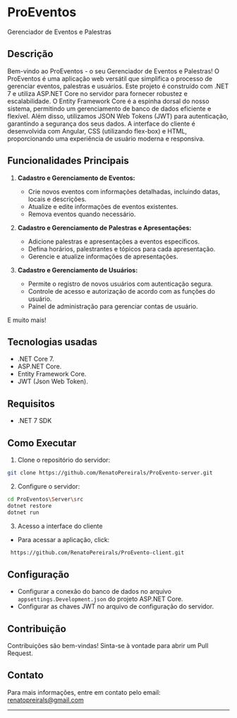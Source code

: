 # ProEventos

Gerenciador de Eventos e Palestras

## Descrição

Bem-vindo ao ProEventos - o seu Gerenciador de Eventos e Palestras! O ProEventos é uma aplicação web versátil que simplifica o processo de gerenciar eventos, palestras e usuários. Este projeto é construído com .NET 7 e utiliza ASP.NET Core no servidor para fornecer robustez e escalabilidade. O Entity Framework Core é a espinha dorsal do nosso sistema, permitindo um gerenciamento de banco de dados eficiente e flexível. Além disso, utilizamos JSON Web Tokens (JWT) para autenticação, garantindo a segurança dos seus dados. A interface do cliente é desenvolvida com Angular, CSS (utilizando flex-box) e HTML, proporcionando uma experiência de usuário moderna e responsiva.


## Funcionalidades Principais

1. **Cadastro e Gerenciamento de Eventos:**
   - Crie novos eventos com informações detalhadas, incluindo datas, locais e descrições.
   - Atualize e edite informações de eventos existentes.
   - Remova eventos quando necessário.

2. **Cadastro e Gerenciamento de Palestras e Apresentações:**
   - Adicione palestras e apresentações a eventos específicos.
   - Defina horários, palestrantes e tópicos para cada apresentação.
   - Gerencie e atualize informações de apresentações.

3. **Cadastro e Gerenciamento de Usuários:**
   - Permite o registro de novos usuários com autenticação segura.
   - Controle de acesso e autorização de acordo com as funções do usuário.
   - Painel de administração para gerenciar contas de usuário.

E muito mais!


## Tecnologias usadas

- .NET Core 7.
- ASP.NET Core.
- Entity Framework Core.
- JWT (Json Web Token).

## Requisitos

- .NET 7 SDK

## Como Executar

1. Clone o repositório do servidor:

```bash
git clone https://github.com/RenatoPereirals/ProEvento-server.git
```

2. Configure o servidor:

```bash
cd ProEventos\Server\src
dotnet restore
dotnet run
```

3. Acesso a interface do cliente

- Para acessar a aplicação, click:

```bash
 https://github.com/RenatoPereirals/ProEvento-client.git
```

## Configuração

- Configurar a conexão do banco de dados no arquivo `appsettings.Development.json` do projeto ASP.NET Core.
- Configurar as chaves JWT no arquivo de configuração do servidor.

## Contribuição

Contribuições são bem-vindas! Sinta-se à vontade para abrir um Pull Request.

## Contato

Para mais informações, entre em contato pelo email: renatopreirals@gmail.com

---
